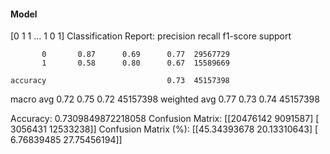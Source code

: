 #### Model
[0 1 1 ... 1 0 1]
Classification Report:
              precision    recall  f1-score   support

           0       0.87      0.69      0.77  29567729
           1       0.58      0.80      0.67  15589669

    accuracy                           0.73  45157398
   macro avg       0.72      0.75      0.72  45157398
weighted avg       0.77      0.73      0.74  45157398

Accuracy: 0.7309849872218058
Confusion Matrix:
[[20476142  9091587]
 [ 3056431 12533238]]
Confusion Matrix (%):
[[45.34393678 20.13310643]
 [ 6.76839485 27.75456194]]
